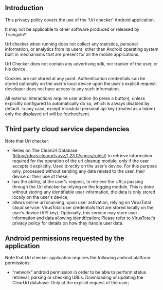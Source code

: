 
## Introduction
This privacy policy covers the use of the 'Url checker' Android application.

It may not be applicable to other software produced or released by TrianguloY.

Url checker when running does not collect any statistics, personal information, or analytics from its users, other than Android operating system built in mechanisms that are present for all the mobile applications.

Url Checker does not contain any advertising sdk, nor tracker of the user, or his device.

Cookies are not stored at any point. Authentication credentials can be stored optionally on the user's local device upon the user's explicit request. developer does not have access to any such information.

All external interactions require user action (to press a button), unless explicitly configured to automatically do so, which is always disabled by default.
In any case, except Virustotal personal api key (treated as a token) only the displayed url will be fetched/sent.

## Third party cloud service dependencies

Note that Url checker:

* Relies on The ClearUrl Database (https://docs.clearurls.xyz/1.23.0/specs/rules/) to retrieve information required for the operation of the url cleanup module, only if the user accepts it explicitly. Used directly on the user's device. For this purpose only, processed without sending any data related to the user, their device or their use of these;
* has the ability, at the user's request, to retrieve the URLs passing through the Url checker by relying on the logging module. This is done without storing any identifiable user information, the data is only stored locally on the user's device;
* allows online url scanning, upon user activation, relying on VirusTotal cloud service. VirusTotal user credentials that are stored locally on the user’s device (API key). Optionally, this service may store user information and data allowing identification; Please refer to VirusTotal's privacy policy for details on how they handle user data.
 
 <!-- Url checker specific licenses of libraries used in the application can be accessed from About section. - Not useful actually -->

## Android permissions requested by the application
Note that Url checker application requires the following android platform permissions:

* “network” android permission in order to be able to perform status retrieval, parsing or checking URLs. Downloading or updating the ClearUrl database. Only at the explicit request of the user;
